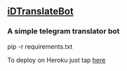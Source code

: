 ## [iDTranslateBot](https://t.me/iDTranslateBot)

### A simple telegram translator bot

pip -r requirements.txt

To deploy on Heroku just tap [here](https://heroku.com/deploy?template=https://github.com/inDemocratic/iDTranslateBot)
